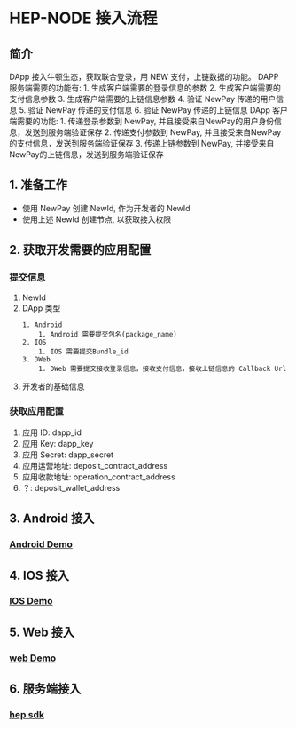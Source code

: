 # HEP-NODE 接入流程

## 简介
DApp 接入牛顿生态，获取联合登录，用 NEW 支付，上链数据的功能。
DAPP 服务端需要的功能有:
	1. 生成客户端需要的登录信息的参数
	2. 生成客户端需要的支付信息参数
	3. 生成客户端需要的上链信息参数
	4. 验证 NewPay 传递的用户信息
	5. 验证 NewPay 传递的支付信息
	6. 验证 NewPay 传递的上链信息
DApp 客户端需要的功能:
	1. 传递登录参数到 NewPay, 并且接受来自NewPay的用户身份信息，发送到服务端验证保存
	2. 传递支付参数到 NewPay, 并且接受来自NewPay的支付信息，发送到服务端验证保存
	3. 传递上链参数到 NewPay, 并接受来自 NewPay的上链信息，发送到服务端验证保存

## 1. 准备工作

- 使用 NewPay 创建 NewId, 作为开发者的 NewId
- 使用上述 NewId 创建节点, 以获取接入权限

## 2. 获取开发需要的应用配置

### 提交信息

1. NewId
2. DApp 类型
	```
	1. Android
		1. Android 需要提交包名(package_name)
	2. IOS
		1. IOS 需要提交Bundle_id
	3. DWeb
		1. DWeb 需要提交接收登录信息，接收支付信息，接收上链信息的 Callback Url
	```
3. 开发者的基础信息

### 获取应用配置

1. 应用 ID: dapp_id
2. 应用 Key: dapp_key
3. 应用 Secret: dapp_secret
4. 应用运营地址: deposit_contract_address
5. 应用收款地址: operation_contract_address
6. ？: deposit_wallet_address

## 3. Android 接入

### <a href="https://github.com/newtonproject/NewPaySDK-Android">Android Demo</a>

## 4. IOS 接入

### <a href="https://github.com/newtonproject/NewPaySDK-iOS">IOS Demo </a>

## 5. Web 接入

### <a href="https://github.com/newtonproject/dapp_demo"> web Demo</a>

## 6. 服务端接入

### <a href="https://github.com/newtonproject/hep-sdk"> hep sdk</a>


